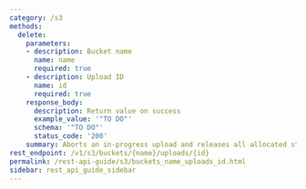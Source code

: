 ```yaml
---
category: /s3
methods:
  delete:
    parameters:
    - description: Bucket name
      name: name
      required: true
    - description: Upload ID
      name: id
      required: true
    response_body:
      description: Return value on success
      example_value: '"TO DO"'
      schema: '"TO DO"'
      status_code: '200'
    summary: Aborts an in-progress upload and releases all allocated storage.
rest_endpoint: /v1/s3/buckets/{name}/uploads/{id}
permalink: /rest-api-guide/s3/buckets_name_uploads_id.html
sidebar: rest_api_guide_sidebar
---
```


